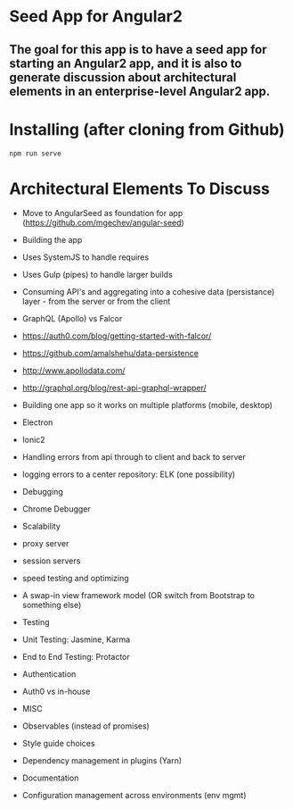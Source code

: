 # Seed App for Angular2

## The goal for this app is to have a seed app for starting an Angular2 app, and it is also to generate discussion about architectural elements in an enterprise-level Angular2 app.

# Installing (after cloning from Github)

`npm run serve`

# Architectural Elements To Discuss

* Move to AngularSeed as foundation for app (https://github.com/mgechev/angular-seed)

* Building the app
 * Uses SystemJS to handle requires
 * Uses Gulp (pipes) to handle larger builds

* Consuming API's and aggregating into a cohesive data (persistance) layer - from the server or from the client
 * GraphQL (Apollo) vs Falcor
 * https://auth0.com/blog/getting-started-with-falcor/
 * https://github.com/amalshehu/data-persistence
 * http://www.apollodata.com/
 * http://graphql.org/blog/rest-api-graphql-wrapper/

* Building one app so it works on multiple platforms (mobile, desktop)
 * Electron 
 * Ionic2

* Handling errors from api through to client and back to server
 * logging errors to a center repository: ELK (one possibility)

* Debugging
 * Chrome Debugger

* Scalability
 * proxy server
 * session servers
 * speed testing and optimizing

* A swap-in view framework model (OR switch from Bootstrap to something else)

* Testing
 * Unit Testing: Jasmine, Karma
 * End to End Testing: Protactor

* Authentication
 * Auth0 vs in-house

* MISC
 * Observables (instead of promises)
 * Style guide choices
 * Dependency management in plugins (Yarn)
 * Documentation
 * Configuration management across environments (env mgmt)